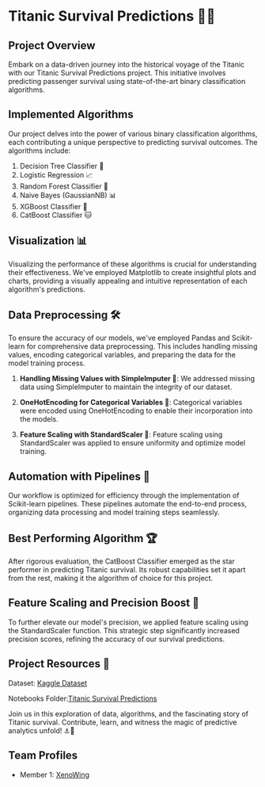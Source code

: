 # Titanic Survival Predictions 🚢✨

## Project Overview
Embark on a data-driven journey into the historical voyage of the Titanic with our Titanic Survival Predictions project. This initiative involves predicting passenger survival using state-of-the-art binary classification algorithms.

## Implemented Algorithms
Our project delves into the power of various binary classification algorithms, each contributing a unique perspective to predicting survival outcomes. The algorithms include:

1. Decision Tree Classifier 🌳
2. Logistic Regression 📈
3. Random Forest Classifier 🌲
4. Naive Bayes (GaussianNB) 📊
5. XGBoost Classifier 🚀
6. CatBoost Classifier 🐱

## Visualization 📊
Visualizing the performance of these algorithms is crucial for understanding their effectiveness. We've employed Matplotlib to create insightful plots and charts, providing a visually appealing and intuitive representation of each algorithm's predictions.

## Data Preprocessing 🛠️
To ensure the accuracy of our models, we've employed Pandas and Scikit-learn for comprehensive data preprocessing. This includes handling missing values, encoding categorical variables, and preparing the data for the model training process.

1. **Handling Missing Values with SimpleImputer 🔄**:
We addressed missing data using SimpleImputer to maintain the integrity of our dataset.

2. **OneHotEncoding for Categorical Variables 🧮**:
Categorical variables were encoded using OneHotEncoding to enable their incorporation into the models.

3. **Feature Scaling with StandardScaler 📏**:
Feature scaling using StandardScaler was applied to ensure uniformity and optimize model training.

## Automation with Pipelines 🚀
Our workflow is optimized for efficiency through the implementation of Scikit-learn pipelines. These pipelines automate the end-to-end process, organizing data processing and model training steps seamlessly.

## Best Performing Algorithm 🏆
After rigorous evaluation, the CatBoost Classifier emerged as the star performer in predicting Titanic survival. Its robust capabilities set it apart from the rest, making it the algorithm of choice for this project.

## Feature Scaling and Precision Boost 📏
To further elevate our model's precision, we applied feature scaling using the StandardScaler function. This strategic step significantly increased precision scores, refining the accuracy of our survival predictions.

## Project Resources 📁
Dataset: [Kaggle Dataset](https://www.kaggle.com/competitions/titanic)

Notebooks Folder:[Titanic Survival Predictions](https://colab.research.google.com/drive/1qAFbgP07crFNvemKBMxLH0m6iFL2Z5gF#scrollTo=GBliFtBZpOjL)

Join us in this exploration of data, algorithms, and the fascinating story of Titanic survival. Contribute, learn, and witness the magic of predictive analytics unfold! ⚓️🔮
## Team Profiles
* Member 1: [XenoWing](https://www.kaggle.com/xenowing)
